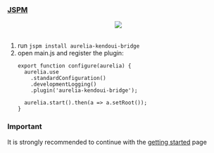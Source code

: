 ### [JSPM](http://jspm.io/)

<p align=center>
  <img src="https://cloud.githubusercontent.com/assets/2712405/15519572/1b2da524-21d0-11e6-8d69-a55bd36d1605.png"></img>
 <br><br>
</p>


1. run `jspm install aurelia-kendoui-bridge` 
2. open main.js and register the plugin:
    ```
    export function configure(aurelia) {
      aurelia.use
        .standardConfiguration()
        .developmentLogging()
        .plugin('aurelia-kendoui-bridge');

      aurelia.start().then(a => a.setRoot());
    }
    ```
    
### Important
It is strongly recommended to continue with the [getting started](./getting-started.md) page